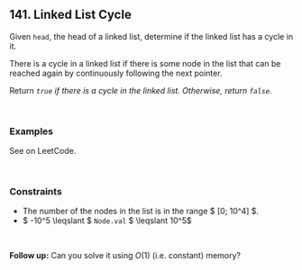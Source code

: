 ## 141. Linked List Cycle

Given `head`, the head of a linked list, determine if the linked list has a cycle in it.  
  
There is a cycle in a linked list if there is some node in the list that can be reached again by continuously following the next pointer.  
  
Return *`true` if there is a cycle in the linked list. Otherwise, return `false`.*

<br>

### Examples

See on LeetCode.

<br>

### Constraints

* The number of the nodes in the list is in the range $ [0; 10^4] $.
* $ -10^5 \leqslant $ `Node.val` $ \leqslant 10^5$

<br>

**Follow up:** Can you solve it using $O(1)$ (i.e. constant) memory?
